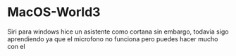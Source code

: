 # MacOS-World3
Siri para windows hice un asistente como cortana sin embargo, todavia sigo aprendiendo ya que el microfono no funciona pero puedes hacer mucho con el  
